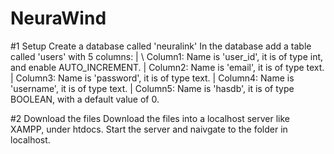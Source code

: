 # NeuraWind

#1 Setup
Create a database called 'neuralink'
In the database add a table called 'users' with 5 columns:
|
 \ Column1: Name is 'user_id', it is of type int, and enable AUTO_INCREMENT.
 | Column2: Name is 'email', it is of type text.
 | Column3: Name is 'password', it is of type text.
 | Column4: Name is 'username', it is of type text.
 | Column5: Name is 'hasdb', it is of type BOOLEAN, with a default value of 0.

#2 Download the files
Download the files into a localhost server like XAMPP, under htdocs.
Start the server and naivgate to the folder in localhost.
